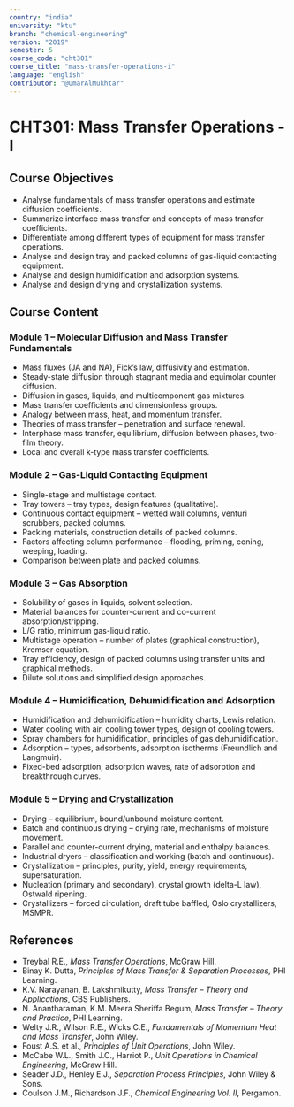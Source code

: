 ```yaml
---
country: "india"
university: "ktu"
branch: "chemical-engineering"
version: "2019"
semester: 5
course_code: "cht301"
course_title: "mass-transfer-operations-i"
language: "english"
contributor: "@UmarAlMukhtar"
---
```


# CHT301: Mass Transfer Operations - I

## Course Objectives

- Analyse fundamentals of mass transfer operations and estimate diffusion coefficients.
- Summarize interface mass transfer and concepts of mass transfer coefficients.
- Differentiate among different types of equipment for mass transfer operations.
- Analyse and design tray and packed columns of gas-liquid contacting equipment.
- Analyse and design humidification and adsorption systems.
- Analyse and design drying and crystallization systems.

## Course Content

### Module 1 – Molecular Diffusion and Mass Transfer Fundamentals

- Mass fluxes (JA and NA), Fick’s law, diffusivity and estimation.
- Steady-state diffusion through stagnant media and equimolar counter diffusion.
- Diffusion in gases, liquids, and multicomponent gas mixtures.
- Mass transfer coefficients and dimensionless groups.
- Analogy between mass, heat, and momentum transfer.
- Theories of mass transfer – penetration and surface renewal.
- Interphase mass transfer, equilibrium, diffusion between phases, two-film theory.
- Local and overall k-type mass transfer coefficients.

### Module 2 – Gas-Liquid Contacting Equipment

- Single-stage and multistage contact.
- Tray towers – tray types, design features (qualitative).
- Continuous contact equipment – wetted wall columns, venturi scrubbers, packed columns.
- Packing materials, construction details of packed columns.
- Factors affecting column performance – flooding, priming, coning, weeping, loading.
- Comparison between plate and packed columns.

### Module 3 – Gas Absorption

- Solubility of gases in liquids, solvent selection.
- Material balances for counter-current and co-current absorption/stripping.
- L/G ratio, minimum gas-liquid ratio.
- Multistage operation – number of plates (graphical construction), Kremser equation.
- Tray efficiency, design of packed columns using transfer units and graphical methods.
- Dilute solutions and simplified design approaches.

### Module 4 – Humidification, Dehumidification and Adsorption

- Humidification and dehumidification – humidity charts, Lewis relation.
- Water cooling with air, cooling tower types, design of cooling towers.
- Spray chambers for humidification, principles of gas dehumidification.
- Adsorption – types, adsorbents, adsorption isotherms (Freundlich and Langmuir).
- Fixed-bed adsorption, adsorption waves, rate of adsorption and breakthrough curves.

### Module 5 – Drying and Crystallization

- Drying – equilibrium, bound/unbound moisture content.
- Batch and continuous drying – drying rate, mechanisms of moisture movement.
- Parallel and counter-current drying, material and enthalpy balances.
- Industrial dryers – classification and working (batch and continuous).
- Crystallization – principles, purity, yield, energy requirements, supersaturation.
- Nucleation (primary and secondary), crystal growth (delta-L law), Ostwald ripening.
- Crystallizers – forced circulation, draft tube baffled, Oslo crystallizers, MSMPR.

## References

- Treybal R.E., _Mass Transfer Operations_, McGraw Hill.
- Binay K. Dutta, _Principles of Mass Transfer & Separation Processes_, PHI Learning.
- K.V. Narayanan, B. Lakshmikutty, _Mass Transfer – Theory and Applications_, CBS Publishers.
- N. Anantharaman, K.M. Meera Sheriffa Begum, _Mass Transfer – Theory and Practice_, PHI Learning.
- Welty J.R., Wilson R.E., Wicks C.E., _Fundamentals of Momentum Heat and Mass Transfer_, John Wiley.
- Foust A.S. et al., _Principles of Unit Operations_, John Wiley.
- McCabe W.L., Smith J.C., Harriot P., _Unit Operations in Chemical Engineering_, McGraw Hill.
- Seader J.D., Henley E.J., _Separation Process Principles_, John Wiley & Sons.
- Coulson J.M., Richardson J.F., _Chemical Engineering Vol. II_, Pergamon.
